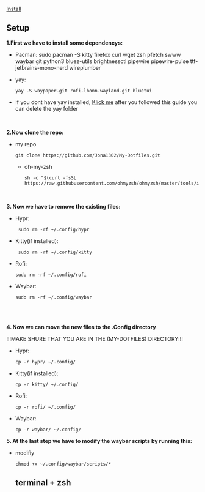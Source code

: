 <p align="center">
 
 [Install](https://github.com/Jona1302/My-Dotfiles#setup)
</p>

## Setup ##

**1.First we have to install some dependencys:**

- Pacman:
      sudo pacman -S kitty firefox curl wget zsh pfetch swww waybar git python3 bluez-utils brightnessctl pipewire pipewire-pulse ttf-jetbrains-mono-nerd wireplumber

 - yay:

       yay -S waypaper-git rofi-lbonn-wayland-git bluetui
* If you dont have yay installed, [Klick me](https://github.com/Jguer/yay) after you followed this guide you can delete the yay folder

<br/>

**2.Now clone the repo:**

 - my repo
    
       git clone https://github.com/Jona1302/My-Dotfiles.git

   - oh-my-zsh
     
         sh -c "$(curl -fsSL https://raw.githubusercontent.com/ohmyzsh/ohmyzsh/master/tools/install.sh)"
       

<br>

**3. Now we have to remove the existing files:**

 - Hypr:
 
        sudo rm -rf ~/.config/hypr 

 - Kitty(if installed):
 
        sudo rm -rf ~/.config/kitty

  - Rofi:
 
        sudo rm -rf ~/.config/rofi

  - Waybar:

        sudo rm -rf ~/.config/waybar

<br>
<br>

**4. Now we can move the new files to the .Config directory**

!!!MAKE SHURE THAT YOU ARE IN THE (MY-DOTFILES) DIRECTORY!!!

- Hypr:
 
      cp -r hypr/ ~/.config/
  
- Kitty(if installed):
 
      cp -r kitty/ ~/.config/

- Rofi:
 
      cp -r rofi/ ~/.config/

- Waybar:

      cp -r waybar/ ~/.config/

**5. At the last step we have to modify the waybar scripts by running this:**

- modifiy

      chmod +x ~/.config/waybar/scripts/*



  ## terminal + zsh ##
